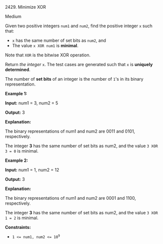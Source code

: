 2429\. Minimize XOR

Medium

Given two positive integers `num1` and `num2`, find the positive integer `x` such that:

*   `x` has the same number of set bits as `num2`, and
*   The value `x XOR num1` is **minimal**.

Note that `XOR` is the bitwise XOR operation.

Return _the integer_ `x`. The test cases are generated such that `x` is **uniquely determined**.

The number of **set bits** of an integer is the number of `1`'s in its binary representation.

**Example 1:**

**Input:** num1 = 3, num2 = 5

**Output:** 3

**Explanation:**

The binary representations of num1 and num2 are 0011 and 0101, respectively.

The integer **3** has the same number of set bits as num2, and the value `3 XOR 3 = 0` is minimal. 

**Example 2:**

**Input:** num1 = 1, num2 = 12

**Output:** 3

**Explanation:**

The binary representations of num1 and num2 are 0001 and 1100, respectively.

The integer **3** has the same number of set bits as num2, and the value `3 XOR 1 = 2` is minimal. 

**Constraints:**

*   <code>1 <= num1, num2 <= 10<sup>9</sup></code>